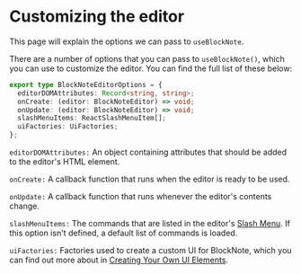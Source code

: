 # Customizing the editor

This page will explain the options we can pass to `useBlockNote`.

There are a number of options that you can pass to `useBlockNote()`, which you can use to customize the editor. You can find the full list of these below:

```typescript
export type BlockNoteEditorOptions = {
  editorDOMAttributes: Record<string, string>;
  onCreate: (editor: BlockNoteEditor) => void;
  onUpdate: (editor: BlockNoteEditor) => void;
  slashMenuItems: ReactSlashMenuItem[];
  uiFactories: UiFactories;
};
```

`editorDOMAttributes:` An object containing attributes that should be added to the editor's HTML element.

`onCreate:` A callback function that runs when the editor is ready to be used.

`onUpdate:` A callback function that runs whenever the editor's contents change.

`slashMenuItems:` The commands that are listed in the editor's [Slash Menu](/docs/slash-menu). If this option isn't defined, a default list of commands is loaded.

`uiFactories:` Factories used to create a custom UI for BlockNote, which you can find out more about in [Creating Your Own UI Elements](/docs/vanilla-js#creating-your-own-ui-elements).